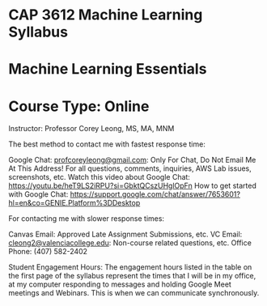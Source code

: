 # CAP 3612 Machine Learning Syllabus
# Machine Learning Essentials
# Course Type: Online

Instructor: Professor Corey Leong, MS, MA, MNM

The best method to contact me with fastest response time:

Google Chat: profcoreyleong@gmail.com: Only For Chat, Do Not Email Me At This Address!
For all questions, comments, inquiries, AWS Lab issues, screenshots, etc.
Watch this video about Google Chat: https://youtu.be/heT9LS2iRPU?si=GbktQCszUHglOpFn
How to get started with Google Chat: https://support.google.com/chat/answer/7653601?hl=en&co=GENIE.Platform%3DDesktop

For contacting me with slower response times:

Canvas Email: Approved Late Assignment Submissions, etc.
VC Email: cleong2@valenciacollege.edu: Non-course related questions, etc. 
Office Phone:  (407) 582-2402 

Student Engagement Hours: The engagement hours listed in the table on the first page of the syllabus represent the times that I will be in my office, at my computer responding to messages and holding Google Meet meetings and Webinars. This is when we can communicate synchronously.
